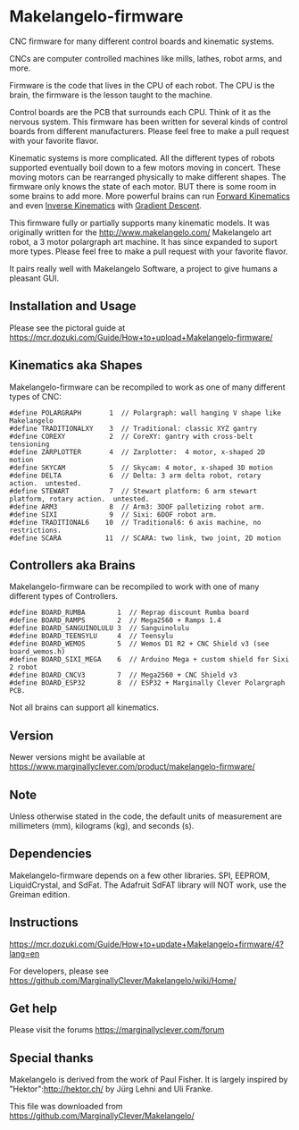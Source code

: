 # Makelangelo-firmware #

CNC firmware for many different control boards and kinematic systems.

CNCs are computer controlled machines like mills, lathes, robot arms, and more.

Firmware is the code that lives in the CPU of each robot.  The CPU is the brain, the firmware is the lesson taught to the machine.

Control boards are the PCB that surrounds each CPU.  Think of it as the nervous system.  This firmware has been written for several kinds of control boards from different manufacturers.  Please feel free to make a pull request with your favorite flavor.

Kinematic systems is more complicated.  All the different types of robots supported eventually boil down to a few motors moving in concert.  These moving motors can be rearranged physically to make different shapes.  The firmware only knows the state of each motor.  BUT there is some room in some brains to add more.  More powerful brains can run [Forward Kinematics](https://en.wikipedia.org/wiki/Forward_kinematics) and even [Inverse Kinematics](https://en.wikipedia.org/wiki/Inverse_kinematics) with [Gradient Descent](https://www.marginallyclever.com/2020/04/gradient-descent-inverse-kinematics-for-6dof-robot-arms/).

This firmware fully or partially supports many kinematic models.  It was originally written for the http://www.makelangelo.com/ Makelangelo art robot, a 3 motor polargraph art machine.  It has since expanded to suport more types.  Please feel free to make a pull request with your favorite flavor.

It pairs really well with Makelangelo Software, a project to give humans a pleasant GUI.

## Installation and Usage ##

Please see the pictoral guide at https://mcr.dozuki.com/Guide/How+to+upload+Makelangelo-firmware/

## Kinematics aka Shapes ##

Makelangelo-firmware can be recompiled to work as one of many different types of CNC:

````
#define POLARGRAPH       1  // Polargraph: wall hanging V shape like Makelangelo
#define TRADITIONALXY    3  // Traditional: classic XYZ gantry
#define COREXY           2  // CoreXY: gantry with cross-belt tensioning
#define ZARPLOTTER       4  // Zarplotter:  4 motor, x-shaped 2D motion
#define SKYCAM           5  // Skycam: 4 motor, x-shaped 3D motion
#define DELTA            6  // Delta: 3 arm delta robot, rotary action.  untested.
#define STEWART          7  // Stewart platform: 6 arm stewart platform, rotary action.  untested.
#define ARM3             8  // Arm3: 3DOF palletizing robot arm.
#define SIXI             9  // Sixi: 6DOF robot arm.
#define TRADITIONAL6    10  // Traditional6: 6 axis machine, no restrictions.
#define SCARA           11  // SCARA: two link, two joint, 2D motion
````

## Controllers aka Brains ##

Makelangelo-firmware can be recompiled to work with one of many different types of Controllers.

```
#define BOARD_RUMBA        1  // Reprap discount Rumba board
#define BOARD_RAMPS        2  // Mega2560 + Ramps 1.4
#define BOARD_SANGUINOLULU 3  // Sanguinolulu
#define BOARD_TEENSYLU     4  // Teensylu
#define BOARD_WEMOS        5  // Wemos D1 R2 + CNC Shield v3 (see board_wemos.h)
#define BOARD_SIXI_MEGA    6  // Arduino Mega + custom shield for Sixi 2 robot
#define BOARD_CNCV3        7  // Mega2560 + CNC Shield v3
#define BOARD_ESP32        8  // ESP32 + Marginally Clever Polargraph PCB.
````

Not all brains can support all kinematics.

## Version ##

Newer versions might be available at https://www.marginallyclever.com/product/makelangelo-firmware/

## Note ##

Unless otherwise stated in the code, the default units of measurement are millimeters (mm), kilograms (kg), and seconds (s).

## Dependencies ##

Makelangelo-firmware depends on a few other libraries.  SPI, EEPROM, LiquidCrystal, and SdFat.  The Adafruit SdFAT library will NOT work, use the Greiman edition.

## Instructions ##

https://mcr.dozuki.com/Guide/How+to+update+Makelangelo+firmware/4?lang=en

For developers, please see https://github.com/MarginallyClever/Makelangelo/wiki/Home/

## Get help ##

Please visit the forums
https://marginallyclever.com/forum

## Special thanks ##

Makelangelo is derived from the work of Paul Fisher.  It is largely inspired by "Hektor":http://hektor.ch/ by Jürg Lehni and Uli Franke.



This file was downloaded from https://github.com/MarginallyClever/Makelangelo/
